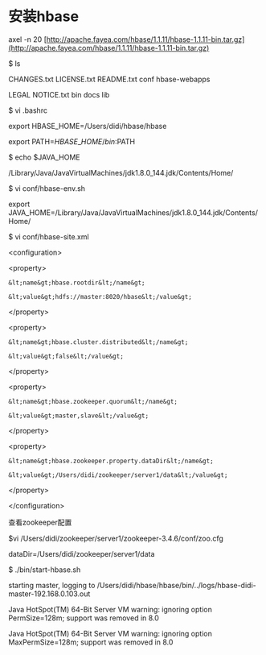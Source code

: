 # 安装hbase

axel  -n 20 [http://apache.fayea.com/hbase/1.1.11/hbase-1.1.11-bin.tar.gz](http://apache.fayea.com/hbase/1.1.11/hbase-1.1.11-bin.tar.gz)

$ ls

CHANGES.txt    LICENSE.txt    README.txt    conf        hbase-webapps

LEGAL        NOTICE.txt    bin        docs        lib

$ vi .bashrc

export HBASE\_HOME=/Users/didi/hbase/hbase

export PATH=$HBASE\_HOME/bin:$PATH

$ echo $JAVA\_HOME

/Library/Java/JavaVirtualMachines/jdk1.8.0\_144.jdk/Contents/Home/

$    vi conf/hbase-env.sh

export JAVA\_HOME=/Library/Java/JavaVirtualMachines/jdk1.8.0\_144.jdk/Contents/Home/

$ vi conf/hbase-site.xml

&lt;configuration&gt;

&lt;property&gt;

```
&lt;name&gt;hbase.rootdir&lt;/name&gt;

&lt;value&gt;hdfs://master:8020/hbase&lt;/value&gt;
```

&lt;/property&gt;

&lt;property&gt;

```
&lt;name&gt;hbase.cluster.distributed&lt;/name&gt;

&lt;value&gt;false&lt;/value&gt;
```

&lt;/property&gt;

&lt;property&gt;

```
&lt;name&gt;hbase.zookeeper.quorum&lt;/name&gt;

&lt;value&gt;master,slave&lt;/value&gt;
```

&lt;/property&gt;

&lt;property&gt;

```
&lt;name&gt;hbase.zookeeper.property.dataDir&lt;/name&gt;

&lt;value&gt;/Users/didi/zookeeper/server1/data&lt;/value&gt;
```

&lt;/property&gt;

&lt;/configuration&gt;

查看zookeeper配置

$vi /Users/didi/zookeeper/server1/zookeeper-3.4.6/conf/zoo.cfg

dataDir=/Users/didi/zookeeper/server1/data

$ ./bin/start-hbase.sh

starting master, logging to /Users/didi/hbase/hbase/bin/../logs/hbase-didi-master-192.168.0.103.out

Java HotSpot\(TM\) 64-Bit Server VM warning: ignoring option PermSize=128m; support was removed in 8.0

Java HotSpot\(TM\) 64-Bit Server VM warning: ignoring option MaxPermSize=128m; support was removed in 8.0

